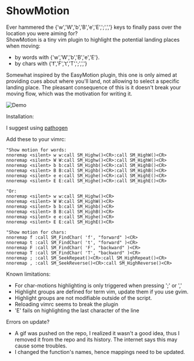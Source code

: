 ShowMotion
==========

Ever hammered the {'w','W','b','B','e','E',';',','} keys to finally pass over the location you were aiming for?  
ShowMotion is a tiny vim plugin to highlight the potential landing places when moving:

* by words with {'w','W','b','B','e','E'}.
* by chars with {'f','F','t','T',';',','}

Somewhat inspired by the EasyMotion plugin, this one is only aimed at providing cues about where you'll land, not allowing to select a specific landing place. The pleasant consequence of this is it doesn't break your moving flow, which was the motivation for writing it.

 ![Demo](https://i.imgur.com/sWUqiF3.gif)

Installation:

 I suggest using [pathogen](https://github.com/tpope/vim-pathogen)


Add these to your vimrc:  

    "Show motion for words:  
    nnoremap <silent> w w:call SM_Highw()<CR>:call SM_HighW()<CR>
    nnoremap <silent> W W:call SM_Highw()<CR>:call SM_HighW()<CR>
    nnoremap <silent> b b:call SM_Highb()<CR>:call SM_HighB()<CR>
    nnoremap <silent> B B:call SM_Highb()<CR>:call SM_HighB()<CR>
    nnoremap <silent> e e:call SM_Highe()<CR>:call SM_HighE()<CR>
    nnoremap <silent> E E:call SM_Highe()<CR>:call SM_HighE()<CR>

    "Or:
    nnoremap <silent> w w:call SM_Highw()<CR>
    nnoremap <silent> W W:call SM_HighW()<CR>
    nnoremap <silent> b b:call SM_Highb()<CR>
    nnoremap <silent> B B:call SM_HighB()<CR>
    nnoremap <silent> e e:call SM_Highe()<CR>
    nnoremap <silent> E E:call SM_HighE()<CR>

    "Show motion for chars:  
    nnoremap f :call SM_FindChar( 'f', "forward" )<CR>
    nnoremap t :call SM_FindChar( 't', "forward" )<CR>
    nnoremap F :call SM_FindChar( 'F', "backward" )<CR>
    nnoremap T :call SM_FindChar( 'T', "backward" )<CR>
    nnoremap ; :call SM_SeekRepeat()<CR>:call SM_HighRepeat()<CR>
    nnoremap , :call SM_SeekReverse()<CR>:call SM_HighReverse()<CR>


Known limitations:

* For char-motions highlighting is only triggered when pressing ';' or ','
* Highlight groups are defined for term vim, update them if you use gvim.
* Highlight groups are not modifiable outside of the script.
* Reloading vimrc seems to break the plugin
* 'E' fails on highlighting the last character of the line


Errors on update?  
* A gif was pushed on the repo, I realized it wasn't a good idea, thus I removed it from the repo and its history. The internet says this may cause some troubles.
* I changed the function's names, hence mappings need to be updated.
